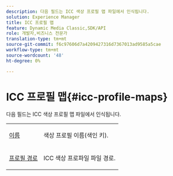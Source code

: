 ```yaml
---
description: 다음 필드는 ICC 색상 프로필 맵 파일에서 인식됩니다.
solution: Experience Manager
title: ICC 프로필 맵
feature: Dynamic Media Classic,SDK/API
role: 개발자,비즈니스 전문가
translation-type: tm+mt
source-git-commit: f6c97606d7a4209427316d7367013ad9585a5cae
workflow-type: tm+mt
source-wordcount: '48'
ht-degree: 0%

---
```



# ICC 프로필 맵{#icc-profile-maps}

다음 필드는 ICC 색상 프로필 맵 파일에서 인식됩니다.

<table id="simpletable_91C7631EE91141DCB6EE70441BC724A9"> 
 <tr class="strow"> 
  <td class="stentry"> <p><span class="codeph"> <a href="../../../../../../is-api/image-catalog/image-serving-api-ref/c-image-catalog-reference/c-icc-profile-map-reference/r-name-icc.md#reference-9e7d3c8e35434981a3dfac66b8946cbe" type="reference" format="dita" scope="local"> 이름</a></span> </p></td> 
  <td class="stentry"> <p>색상 프로필 이름(색인 키). </p></td> 
 </tr> 
 <tr class="strow"> 
  <td class="stentry"> <p><span class="codeph"> <a href="../../../../../../is-api/image-catalog/image-serving-api-ref/c-image-catalog-reference/c-icc-profile-map-reference/r-profilepath-icc.md#reference-d0db8b059a60437992fe1ae35761cb95" type="reference" format="dita" scope="local"> 프로필 경로</a></span> </p> </td> 
  <td class="stentry"> <p>ICC 색상 프로파일 파일 경로. </p></td> 
 </tr> 
</table>

